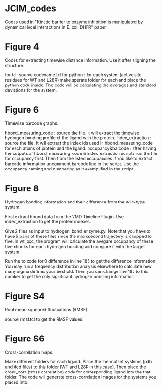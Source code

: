 # JCIM_codes
Codes used in "Kinetic barrier to enzyme inhibition is manipulated by dynamical local interactions in E. coli DHFR" paper

# Figure 4

Codes for extracting timewise distance information. Use it after aligning the structure. 

for tcl: source codename.tcl
for python : for each system (active site residues for WT and L28R) make sperate folder for each and place the python code inside. The code will be calculating the averages and standard deviations for the system. 

# Figure 6

Timewise barcode graphs.

hbond_measuring_code : source the file. It will extract the timewise hydrogen bonding profile of the ligand with the protein. 
index_extraction : source the file. It will extract the index ids used in hbond_measuring_code for each atoms of protein and the ligand. 
occupancy&barcode : after having the outputs of hbond_measuring_code & index_extraction scripts run the file for occupancy first. Then from the listed occupancies if you like to extract barcode information uncomment barcode line in the script. Use the occupancy naming and numbering as it exemplified in the script. 

# Figure 8

Hydrogen bonding information and their difference from the wild-type system.

First extract hbond data from the VMD Timeline Plugin. Use index_extraction to get the protein indexes.

Give 2 files as input to hydrogen_bond_enzyme.py. Note that you have to have 5 pairs of these files since the microsecond trajectory is chopped to five. In wt_occ, the program will calculate the avegare occupancy of these five chunks for each hydrogen bonding and compare it with the target system.

Run the to code for 0 difference in line 185 to get the difference information. You may run a frequency distribution analysis elsewhere to calculate how many sigma defines your treshold. Then you can change line 185 to this number to get the only significant hydrogen bonding information. 

# Figure S4

Root mean squeared fluctuations (RMSF).

source rmsf.tcl to get the RMSF values. 

# Figure S6

Cross-correlation maps.

Make different folders for each ligand. Place the the mutant systems (pdb and dcd files) to this folder (WT and L28R in this case). Then place the cross_corr (cross correlation) code for corresponding ligand into the that folder. The code will generate cross-correlation images for the systems you placed into.  


